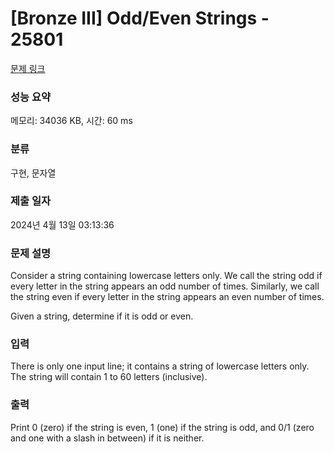 # [Bronze III] Odd/Even Strings - 25801 

[문제 링크](https://www.acmicpc.net/problem/25801) 

### 성능 요약

메모리: 34036 KB, 시간: 60 ms

### 분류

구현, 문자열

### 제출 일자

2024년 4월 13일 03:13:36

### 문제 설명

<p>Consider a string containing lowercase letters only. We call the string odd if every letter in the string appears an odd number of times. Similarly, we call the string even if every letter in the string appears an even number of times.</p>

<p>Given a string, determine if it is odd or even.</p>

### 입력 

 <p>There is only one input line; it contains a string of lowercase letters only. The string will contain 1 to 60 letters (inclusive).</p>

### 출력 

 <p>Print 0 (zero) if the string is even, 1 (one) if the string is odd, and 0/1 (zero and one with a slash in between) if it is neither.</p>

